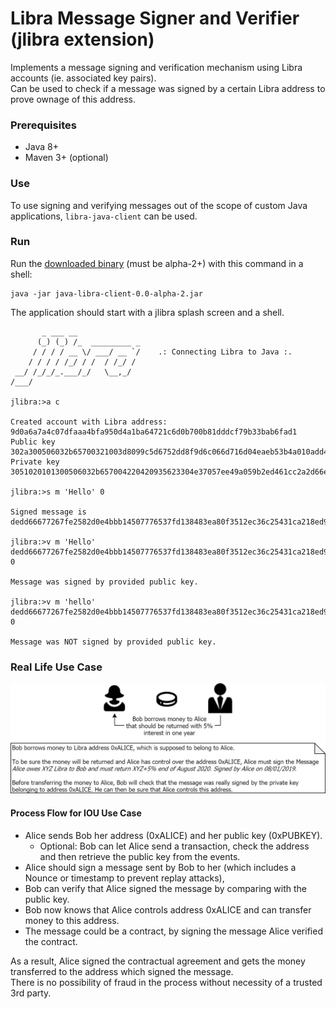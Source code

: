 # Libra Message Signer and Verifier (jlibra extension) 

Implements a message signing and verification mechanism using Libra accounts (ie. associated key pairs).  
Can be used to check if a message was signed by a certain Libra address to prove ownage of this address. 

### Prerequisites

* Java 8+
* Maven 3+ (optional)

### Use

To use signing and verifying messages out of the scope of custom Java applications, `libra-java-client` can be used.

### Run

Run the [downloaded binary](https://github.com/ice09/java-libra-client/releases) (must be alpha-2+) with this command in a shell:
```
java -jar java-libra-client-0.0-alpha-2.jar
```

The application should start with a jlibra splash screen and a shell.  

```
       _ ___ __
      (_) (_) /_  _________ _
     / / / / __ \/ ___/ __ `/    .: Connecting Libra to Java :.
    / / / / /_/ / /  / /_/ /
 __/ /_/_/_.___/_/   \__,_/
/___/

jlibra:>a c

Created account with Libra address: 9d0a6a7a4c07dfaaa4bfa950d4a1ba64721c6d0b700b81dddcf79b33bab6fad1
Public key  302a300506032b65700321003d8099c5d6752dd8f9d6c066d716d04eaeb53b4a010add4ab949cfdcefc8a91e
Private key 3051020101300506032b657004220420935623304e37057ee49a059b2ed461cc2a2d66eda2333e905fce6be92946c4888121003d8099c5d6752dd8f9d6c066d716d04eaeb53b4a010add4ab949cfdcefc8a91e

jlibra:>s m 'Hello' 0

Signed message is dedd66677267fe2582d0e4bbb14507776537fd138483ea80f3512ec36c25431ca218ed90d08283a9991b3e894e98b2eddc71ce99b19c35a8e2fb4e6c1f546704

jlibra:>v m 'Hello' dedd66677267fe2582d0e4bbb14507776537fd138483ea80f3512ec36c25431ca218ed90d08283a9991b3e894e98b2eddc71ce99b19c35a8e2fb4e6c1f546704 0

Message was signed by provided public key.

jlibra:>v m 'hello' dedd66677267fe2582d0e4bbb14507776537fd138483ea80f3512ec36c25431ca218ed90d08283a9991b3e894e98b2eddc71ce99b19c35a8e2fb4e6c1f546704 0

Message was NOT signed by provided public key.

```

### Real Life Use Case

![Message Signing and Verification Use Case](docs/img/LibraSigning.png)

#### Process Flow for IOU Use Case

* Alice sends Bob her address (0xALICE) and her public key (0xPUBKEY).
  * Optional: Bob can let Alice send a transaction, check the address and then retrieve the public key from the events.
* Alice should sign a message sent by Bob to her (which includes a Nounce or timestamp to prevent replay attacks),
* Bob can verify that Alice signed the message by comparing with the public key.
* Bob now knows that Alice controls address 0xALICE and can transfer money to this address.
* The message could be a contract, by signing the message Alice verified the contract.

As a result, Alice signed the contractual agreement and gets the money transferred to the address which signed the message.  
There is no possibility of fraud in the process without necessity  of a trusted 3rd party.
  